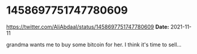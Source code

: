 # 1458697751747780609
https://twitter.com/AliAbdaal/status/1458697751747780609
**Date:** 2021-11-11

grandma wants me to buy some bitcoin for her. I think it's time to sell...
